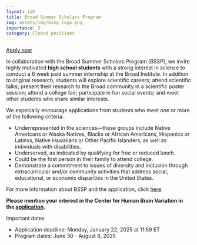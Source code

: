 ```yaml
---
layout: job
title: Broad Summer Scholars Program
img: assets/img/bssp_logo.png
importance: 5
category: Closed positions
---
```


<a href="https://broadinstitute.slideroom.com/#/login/program/75460">Apply now <i class="fas fa-external-link-alt"></i></a>

In collaboration with the Broad Summer Scholars Program (BSSP), we invite highly motivated **high school students** with a strong interest in science to conduct a 6 week paid summer internship at the Broad Institute. In addition to original research, students will explore scientific careers; attend scientific talks; present their research to the Broad community in a scientific poster session; attend a college fair; participate in fun social events; and meet other students who share similar interests.

We especially encourage applications from students who meet one or more of the following criteria:
- Underrepresented in the sciences—these groups include Native Americans or Alaska Natives, Blacks or African Americans, Hispanics or Latinxs, Native Hawaiians or Other Pacific Islanders, as well as individuals with disabilities.
- Underserved, as indicated by qualifying for free or reduced lunch.
- Could be the first person in their family to attend college.
- Demonstrate a commitment to issues of diversity and inclusion through extracurricular and/or community activities that address social, educational, or economic disparities in the United States. 

For more information about BSSP and the application, click [here](https://www.broadinstitute.org/partnerships/education/k-12-outreach/broad-summer-scholars-program).

**Please mention your interest in the Center for Human Brain Variation in the [application](https://broadinstitute.slideroom.com/#/login/program/75460).**

Important dates
- Application deadline: Monday, January 22, 2025 at 11:59 ET
- Program dates: June 30 - August 8, 2025

